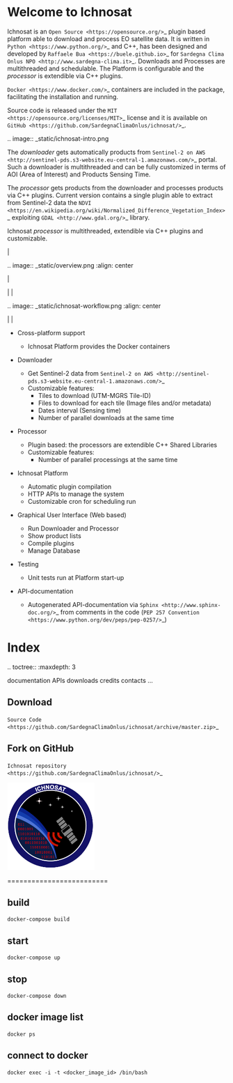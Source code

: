

Welcome to Ichnosat
=============================


Ichnosat is an `Open Source <https://opensource.org/>`_ plugin based platform able to
download and process EO satellite data. It is written in
`Python <https://www.python.org/>`_ and C++, has been designed and developed by `Raffaele Bua <https://buele.github.io>`_ for `Sardegna Clima Onlus NPO <http://www.sardegna-clima.it>`_. Downloads and Processes are multithreaded and schedulable.
The Platform is configurable and the *processor* is extendible via C++ plugins.


`Docker <https://www.docker.com/>`_  containers are included in the package, facilitating the installation and running.


Source code is released under
the `MIT  <https://opensource.org/licenses/MIT>`_ license and it is available on `GitHub <https://github.com/SardegnaClimaOnlus/ichnosat/>`_.




.. image:: _static/ichnosat-intro.png




The *downloader* gets automatically products from
`Sentinel-2 on AWS <http://sentinel-pds.s3-website.eu-central-1.amazonaws.com/>`_ portal. Such a downloader is multithreaded and can be
fully customized in terms of AOI (Area of Interest) and Products Sensing Time.

The *processor* gets products from the downloader
and processes products via C++ plugins. Current
version contains a single plugin able to extract from Sentinel-2 data the  `NDVI <https://en.wikipedia.org/wiki/Normalized_Difference_Vegetation_Index>`_  exploiting
`GDAL <http://www.gdal.org/>`_  library.


Ichnosat *processor* is multithreaded, extendible
via C++ plugins and customizable.




|

.. image:: _static/overview.png
   :align: center




|


|
|

.. image:: _static/ichnosat-workflow.png
   :align: center

|
|





- Cross-platform support
    - Ichnosat Platform provides the Docker containers

- Downloader
    - Get Sentinel-2 data from  `Sentinel-2 on AWS <http://sentinel-pds.s3-website.eu-central-1.amazonaws.com/>`_
    - Customizable features:
        - Tiles to download (UTM-MGRS Tile-ID)
        - Files to download for each tile (Image files and/or metadata)
        - Dates interval (Sensing time)
        - Number of parallel downloads at the same time

- Processor
    - Plugin based: the processors are extendible C++ Shared Libraries
    - Customizable features:
        - Number of parallel processings at the same time

- Ichnosat Platform
   - Automatic plugin compilation
   - HTTP APIs to manage the system
   - Customizable cron for scheduling run

- Graphical User Interface (Web based)
   - Run Downloader and Processor
   - Show product lists
   - Compile plugins
   - Manage Database

- Testing
   - Unit tests run at Platform start-up

- API-documentation
   - Autogenerated API-documentation via `Sphinx <http://www.sphinx-doc.org/>`_ from comments in the code (`PEP 257 Convention <https://www.python.org/dev/peps/pep-0257/>`_)



Index
=====
.. toctree::
   :maxdepth: 3

   documentation
   APIs <modules>
   downloads
   credits
   contacts
   ...

Download
-----------------
`Source Code  <https://github.com/SardegnaClimaOnlus/ichnosat/archive/master.zip>`_

Fork on GitHub
-----------------
`Ichnosat repository  <https://github.com/SardegnaClimaOnlus/ichnosat/>`_






<img src="https://raw.githubusercontent.com/SardegnaClimaOnlus/ichnosat/master/logo.png" alt="alt text" width="200" height="200">

=========================
## build
```
docker-compose build
```

## start
```
docker-compose up
```


## stop
```
docker-compose down
```

## docker image list
```
docker ps
```

## connect to docker
```
docker exec -i -t <docker_image_id> /bin/bash
```
